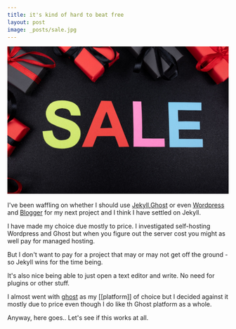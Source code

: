 ```yaml
---
title: it's kind of hard to beat free
layout: post
image: _posts/sale.jpg
---
```

![sale](/assets/sale.jpg)

I've been waffling on whether I should use [Jekyll](http://jekyllrb.cocm),[Ghost](http://ghost.org) or even [Wordpress](http://wordpress.com) and [Blogger](http://blogspot.com) for my next project and I think I have settled on Jekyll.

I have made my choice due mostly to price. I investigated self-hosting Wordpress and Ghost but when you figure out the server cost you might as well pay for managed hosting.

But I don't want to pay for a project that may or may not get off the ground - so Jekyll wins for the time being.

It's also nice being able to just open a text editor and write. No need for plugins or other stuff.

I almost went with [ghost](http://ghost.org) as my [[platform]] of choice but I decided against it mostly due to price even though I do like th Ghost platform as a whole.

Anyway, here goes.. Let's see if this works at all.

